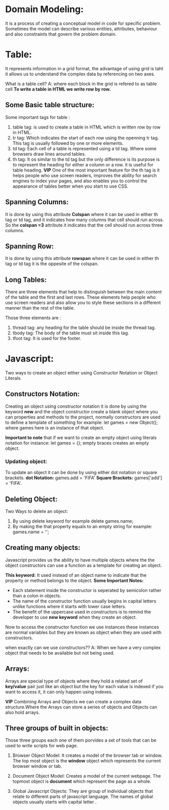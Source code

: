 # Domain Modeling:
It is a process of creating a conceptual model in code for specific problem. Sometimes the model can describe various entities, attributes, behaviour and also constraints that govern the problem domain. 

# Table: 
It represents information in a grid format, the advantage of using grid is taht it allows us to understand the complex data by referencing on two axes.

What is a table cell?
A: where each block in the grid is refered to as table cell 
**To write a table in HTML we write row by row.**

## Some Basic table structure:
Some important tags for table :
1. table tag: is used to create a table in HTML which is written row by row in HTML.
2. tr tag: Which indicates the start of each row using the openning tr tag. This tag is usually followed by one or more elements.
3. td tag: Each cell of a table is represented using a td tag. Where some browsers draw lines around tables.
4. th tag: It os similar to the td tag but the only difference is its purpose is to represent the heading for either a column or a row. it is useful for table heading.
**VIP** One of the most important feature for the th tag is it helps people who use screen readers, improves the ability for search engines to index your pages, and also enables you to control the appearance of tables better 
when you start to use CSS.  

## Spanning Columns:
It is done by using this attribute **Colspan** where it can be used in either th tag or td tag, and it indicates how many columns that cell should run across. So the **colspan =3** attribute it indicates that the cell should run across three columns.

## Spanning Row:
It is done by using this attribute **rowspan** where it can be used in either th tag or td tag it is the oppesite of the colspan.


## Long Tables: 
There are three elements that help to distinguish between the main content of the table and the first and last rows.
These elements help people who use screen readers and also allow you to style these sections in a different manner than the rest of the table.

Those three elements are : 
1. thread tag: any heading for the table should be inside the thread tag.
2. tbody tag: The body of the table must sit inside this tag.
3. tfoot tag: It is used for the footer.

# Javascript:
Two ways to create an object either using Constructor Notation or Object Literals.
## Constructors Notation:
Creating an object using constructor notation it is done by using the keyword **new** and the object constructor create a blank object where you can properties and methods to the project, normally constructors are used to define a template of something for example:
let games = new Object();
where games here is an instance of that object.

**Important to note** that if we want to create an empty object using literals notation for instance: 
let games = {}; empty braces creates an empty object.

### Updating object:
To update an object it can be done by using either dot notation or square brackets.
**dot Notation:** games.add  = 'FIFA'
**Square Brackets:** games['add'] = 'FIFA'.

## Deleting Object: 
Two Ways to delete an object:
1. By using delete keyword for example delete games.name;
2. By making the that property equals to an empty string for example: games.name  = '';

## Creating many objects:
Javascript provides us the ability to have multiple objects where the the object constructors can use a function as a template for creating an object.

**This keyword:** It used instead of an object name to indicate that the property or method belongs to the object.
**Some Important Notes:**
 * Each statement inside the constructor is seperated by semicolon rather than a colon in objects.
 * The name of the constructor function usually begins in capital letters unlike functions where it starts with lower case letters.
 * The benefit of the uppercase used in constructors is to remind the developer to use **new keyword** when they create an object.

Now to access the constructor function we use instances these instances are normal variables but they are known as object when they are used with constructors.

when exactly can we use constructors??
A:  When we have a very complex object that needs to be available but not being used.

## Arrays: 
Arrays are special type of objects where they hold a related set of **key/value** pair just like an object but the key for each value is indexed if you want to access it, it can only happen using indexes.

**VIP** Combining Arrays and Objects we can create a complex data structure.Where the Arrays can store a series of objects and Objects can also hold arrays.

## Three groups of built in objects:
Those three groups each one of them porvides a set of tools that can be used to write scripts for web page.

1. Browser Object Model:
It creates a model of the browser tab or window. The top most object is the **window** object which represents the current browser window or tab.

2. Document Object Model: Creates a model of the current webpage. The topmost object is **document** which represent the page as a whole.

3. Global Javascript Objects: 
They are group of individual objects that relate to different parts of javascript language. The names of global objects usually starts with capital letter .